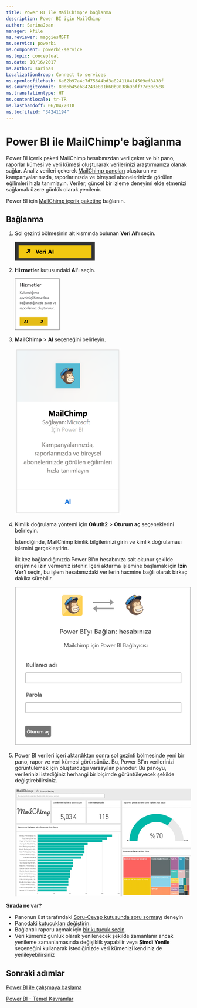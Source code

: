 ```yaml
---
title: Power BI ile MailChimp'e bağlanma
description: Power BI için MailChimp
author: SarinaJoan
manager: kfile
ms.reviewer: maggiesMSFT
ms.service: powerbi
ms.component: powerbi-service
ms.topic: conceptual
ms.date: 10/16/2017
ms.author: sarinas
LocalizationGroup: Connect to services
ms.openlocfilehash: 6a62b97a4c7d75644bd3a824118414509ef8438f
ms.sourcegitcommit: 80d6b45eb84243e801b60b9038b9bff77c30d5c8
ms.translationtype: HT
ms.contentlocale: tr-TR
ms.lasthandoff: 06/04/2018
ms.locfileid: "34241194"
---
```

# <a name="connect-to-mailchimp-with-power-bi"></a>Power BI ile MailChimp'e bağlanma
Power BI içerik paketi MailChimp hesabınızdan veri çeker ve bir pano, raporlar kümesi ve veri kümesi oluşturarak verilerinizi araştırmanıza olanak sağlar. Analiz verileri çekerek [MailChimp panoları](https://powerbi.microsoft.com/integrations/mailchimp) oluşturun ve kampanyalarınızda, raporlarınızda ve bireysel abonelerinizde görülen eğilimleri hızla tanımlayın. Veriler, güncel bir izleme deneyimi elde etmenizi sağlamak üzere günlük olarak yenilenir.

Power BI için [MailChimp içerik paketine](https://app.powerbi.com/getdata/services/mailchimp) bağlanın.

## <a name="how-to-connect"></a>Bağlanma
1. Sol gezinti bölmesinin alt kısmında bulunan **Veri Al**'ı seçin.
   
    ![](media/service-connect-to-mailchimp/pbi_getdata.png)
2. **Hizmetler** kutusundaki **Al**'ı seçin.
   
   ![](media/service-connect-to-mailchimp/pbi_getservices.png)
3. **MailChimp** \> **Al** seçeneğini belirleyin.
   
   ![](media/service-connect-to-mailchimp/mailchimp.png)
4. Kimlik doğrulama yöntemi için **OAuth2** \> **Oturum aç** seçeneklerini belirleyin.
   
    İstendiğinde, MailChimp kimlik bilgilerinizi girin ve kimlik doğrulaması işlemini gerçekleştirin.
   
    İlk kez bağlandığınızda Power BI'ın hesabınıza salt okunur şekilde erişimine izin vermeniz istenir. İçeri aktarma işlemine başlamak için **İzin Ver**'i seçin, bu işlem hesabınızdaki verilerin hacmine bağlı olarak birkaç dakika sürebilir.
   
    ![](media/service-connect-to-mailchimp/allow.png)
5. Power BI verileri içeri aktardıktan sonra sol gezinti bölmesinde yeni bir pano, rapor ve veri kümesi görürsünüz. Bu, Power BI'ın verilerinizi görüntülemek için oluşturduğu varsayılan panodur. Bu panoyu, verilerinizi istediğiniz herhangi bir biçimde görüntüleyecek şekilde değiştirebilirsiniz.
   
   ![](media/service-connect-to-mailchimp/pbi_mailchimpnewdash.png)

**Sırada ne var?**

* Panonun üst tarafındaki [Soru-Cevap kutusunda soru sormayı](power-bi-q-and-a.md) deneyin
* Panodaki [kutucukları değiştirin](service-dashboard-edit-tile.md).
* Bağlantılı raporu açmak için [bir kutucuk seçin](service-dashboard-tiles.md).
* Veri kümeniz günlük olarak yenilenecek şekilde zamanlanır ancak yenileme zamanlamasında değişiklik yapabilir veya **Şimdi Yenile** seçeneğini kullanarak istediğinizde veri kümenizi kendiniz de yenileyebilirsiniz

## <a name="next-steps"></a>Sonraki adımlar
[Power BI ile çalışmaya başlama](service-get-started.md)

[Power BI - Temel Kavramlar](service-basic-concepts.md)

